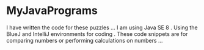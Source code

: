 # MyJavaPrograms
I have written the code for these puzzles ...
I am using Java SE 8 .
Using the BlueJ and IntelliJ environments for coding . 
These code snippets are for comparing numbers or performing calculations on numbers ...
